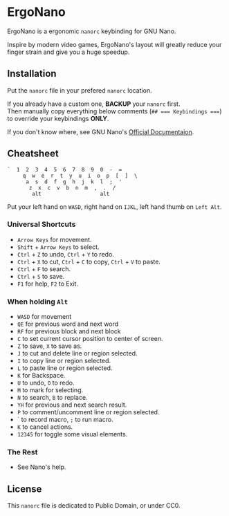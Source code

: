 # ErgoNano

ErgoNano is a ergonomic `nanorc` keybinding for GNU Nano.

Inspire by modern video games, ErgoNano's layout will greatly reduce your finger strain and give you a huge speedup.

## Installation

Put the `nanorc` file in your prefered `nanorc` location.

If you already have a custom one, **BACKUP** your `nanorc` first.  
Then manually copy everything below comments (`## === Keybindings ===`) to override your keybindings **ONLY**. 

If you don't know where, see GNU Nano's [Official Documentaion](https://www.nano-editor.org/dist/latest/nanorc.5.html#FILES).

## Cheatsheet

~~~
`  1  2  3  4  5  6  7  8  9  0  -  =
     q  w  e  r  t  y  u  i  o  p  [  ]  \
      a  s  d  f  g  h  j  k  l  ;  '
       z  x  c  v  b  n  m  ,  .  /
        alt                   alt
~~~

Put your left hand on `WASD`, right hand on `IJKL`, left hand thumb on `Left Alt`.

### Universal Shortcuts

- `Arrow Keys` for movement.
- `Shift` + `Arrow Keys` to select.
- `Ctrl` + `Z` to undo, `Ctrl` + `Y` to redo.
- `Ctrl` + `X` to cut, `Ctrl` + `C` to copy, `Ctrl` + `V` to paste.
- `Ctrl` + `F` to search.
- `Ctrl` + `S` to save.
- `F1` for help, `F2` to Exit.

### When holding `Alt`

- `WASD` for movement
- `QE` for previous word and next word
- `RF` for previous block and next block
- `C` to set current cursor position to center of screen.
- `Z` to save, `X` to save as.
- `J` to cut and delete line or region selected.
- `I` to copy line or region selected.
- `L` to paste line or region selected.
- `K` for Backspace.
- `U` to undo, `O` to redo.
- `M` to mark for selecting.
- `N` to search, `B` to replace.
- `YH` for previous and next search result.
- `P` to comment/uncomment line or region selected.
- \` to record macro, `;` to run macro.
- `K` to cancel actions.
- `12345` for toggle some visual elements.

### The Rest

- See Nano's help.

## License

This `nanorc` file is dedicated to Public Domain, or under CC0.